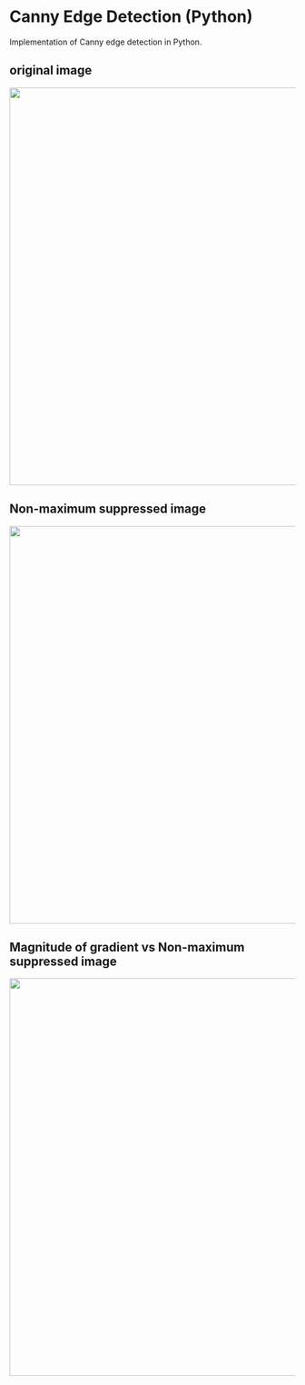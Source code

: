 # Canny Edge Detection (Python)

Implementation of Canny edge detection in Python.

## original image
<img src="https://user-images.githubusercontent.com/105010382/194857680-30f3ceb9-9ed7-4615-82db-40fee43d8050.png" width="700"/>

## Non-maximum suppressed image
<img src="https://user-images.githubusercontent.com/105010382/194858535-2ca27b72-5f52-4a88-93fd-5c1138ccd877.png" width="700"/>

## Magnitude of gradient vs Non-maximum suppressed image
<img src="https://user-images.githubusercontent.com/105010382/194858865-ab911905-fa80-49ed-b50c-8f779f95b565.png" width="700"/>

